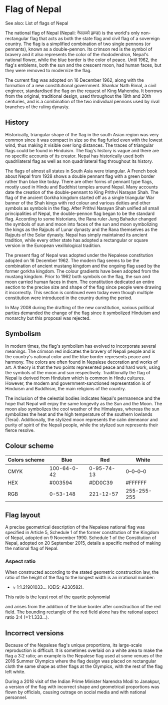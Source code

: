# Flag of Nepal

See also: List of flags of Nepal

The national flag of Nepal (Nepali: नेपालको झण्डा) is the world's only non-rectangular flag that acts as both the state flag and civil flag of a sovereign country. The flag is a simplified combination of two single pennons (or pennants), known as a double-pennon. Its crimson red is the symbol of bravery and it also represents the color of the rhododendron, Nepal's national flower, while the blue border is the color of peace. Until 1962, the flag's emblems, both the sun and the crescent moon, had human faces, but they were removed to modernize the flag.

The current flag was adopted on 16 December 1962, along with the formation of a new constitutional government. Shankar Nath Rimal, a civil engineer, standardised the flag on the request of King Mahendra. It borrows from the original, traditional design, used throughout the 19th and 20th centuries, and is a combination of the two individual pennons used by rival branches of the ruling dynasty.

## History

Historically, triangular shape of the flag in the south Asian region was very common since it was compact in size so the flag furled even with the lowest wind, thus making it visible over long distances. The traces of triangular flags could be found in Hinduism. The flag's history is vague and there are no specific accounts of its creator. Nepal has historically used both quadrilateral flag as well as non quadrilateral flag throughout its history.

The flags of almost all states in South Asia were triangular. A French book about Nepal from 1928 shows a double pennant flag with a green border rather than blue like today. There are other forms of pennant type flags, mostly used in Hindu and Buddhist temples around Nepal. Many accounts date the creation of the double-pennant to King Prithvi Narayan Shah. The flag of the ancient Gorkha kingdom started off as a single triangular War banner of the Shah kings with red colour and various deities and other symbols as symbols in the flag. After Prithvi Narayan Shah unified all small principalities of Nepal, the double-pennon flag began to be the standard flag. According to some historians, the Rana ruler Jung Bahadur changed the symbols of sun and moon into faces of the sun and moon symbolizing the kings as the Rajputs of Lunar dynasty and the Rana themselves as the Rajputs of the Solar dynasty. Nepal has simply maintained its ancient tradition, while every other state has adopted a rectangular or square version in the European vexillological tradition.

The present flag of Nepal was adopted under the Nepalese constitution adopted on 16 December 1962. The modern flag seems to be the combination of ancient mustang kingdom and the ongoing flag used by the former gorkha kingdom. The colour gradients have been adopted from the mustang kingdom. Prior to 1962 both symbols on the flag, the sun and moon carried human faces in them. The constitution dedicated an entire section to the precise size and shape of the flag since people were drawing it incorrectly. This section is continued even today even though multiple constitution were introduced in the country during the period.

In May 2008 during the drafting of the new constitution, various political parties demanded the change of the flag since it symbolized Hinduism and monarchy but this proposal was rejected.

## Symbolism

In modern times, the flag's symbolism has evolved to incorporate several meanings. The crimson red indicates the bravery of Nepali people and is the country's national color and the blue border represents peace and harmony. The colors are often found in Nepalese decoration and works of art. A theory is that the two points represented peace and hard work, using the symbols of the moon and sun respectively. Traditionally the flag of Nepal is derived from Hinduism which is common in Hindu cultures. However, the modern and government-sanctioned representation is of Hinduism and Buddhism, the main religions of the country.

The inclusion of the celestial bodies indicates Nepal's permanence and the hope that Nepal will enjoy the same longevity as the Sun and the Moon. The moon also symbolizes the cool weather of the Himalayas, whereas the sun symbolizes the heat and the high temperature of the southern lowlands (Terai). Additionally, the stylized moon represents the calm demeanor and purity of spirit of the Nepali people, while the stylized sun represents their fierce resolve.

## Colour scheme

|  Colors scheme | Blue        | Red        | White       |
| -------------- | ----------- | ---------- | ----------- |
| CMYK           | 100-64-0-42 | 0-95-74-13 | 0–0–0–0     |
| HEX            | #003594     | #DD0C39    | #FFFFFF     |
| RGB            | 0-53-148    | 221-12-57  | 255-255-255 |

## Flag layout

A precise geometrical description of the Nepalese national flag was specified in Article 5, Schedule 1 of the former constitution of the Kingdom of Nepal, adopted on 9 November 1990. Schedule 1 of the Constitution of Nepal, adopted on 20 September 2015, details a specific method of making the national flag of Nepal.

### Aspect ratio

When constructed according to the stated geometric construction law, the ratio of the height of the flag to the longest width is an irrational number:

-  ≈ 1:1.21901033… (OEIS: A230582).

This ratio is the least root of the quartic polynomial

and arises from the addition of the blue border after construction of the red field. The bounding rectangle of the red field alone has the rational aspect ratio 3:4 (=1:1.333…).

## Incorrect versions

Because of the Nepalese flag's unique proportions, its large-scale reproduction is difficult. It is sometimes overlaid on a white area to make the flag a 3:2 ratio; an example is the Nepalese flag used at some venues of the 2016 Summer Olympics where the flag design was placed on rectangular cloth the same shape as other flags at the Olympics, with the rest of the flag left white.

During a 2018 visit of the Indian Prime Minister Narendra Modi to Janakpur, a version of the flag with incorrect shape and geometrical proportions was flown by officials, causing outrage on social media and with national personnel.
